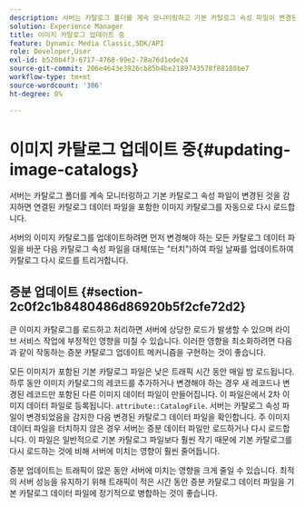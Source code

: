 ```yaml
---
description: 서버는 카탈로그 폴더를 계속 모니터링하고 기본 카탈로그 속성 파일이 변경된 것을 감지하면 연결된 카탈로그 데이터 파일을 포함한 이미지 카탈로그를 자동으로 다시 로드합니다.
solution: Experience Manager
title: 이미지 카탈로그 업데이트 중
feature: Dynamic Media Classic,SDK/API
role: Developer,User
exl-id: b520b4f3-6717-4768-99e2-78a76d1ede24
source-git-commit: 206e4643e3926cb85b4be2189743578f88180be7
workflow-type: tm+mt
source-wordcount: '306'
ht-degree: 0%

---
```


# 이미지 카탈로그 업데이트 중{#updating-image-catalogs}

서버는 카탈로그 폴더를 계속 모니터링하고 기본 카탈로그 속성 파일이 변경된 것을 감지하면 연결된 카탈로그 데이터 파일을 포함한 이미지 카탈로그를 자동으로 다시 로드합니다.

서버의 이미지 카탈로그를 업데이트하려면 먼저 변경해야 하는 모든 카탈로그 데이터 파일을 바꾼 다음 카탈로그 속성 파일을 대체(또는 &quot;터치&quot;)하여 파일 날짜를 업데이트하여 카탈로그 다시 로드를 트리거합니다.

## 증분 업데이트 {#section-2c0f2c1b8480486d86920b5f2cfe72d2}

큰 이미지 카탈로그를 로드하고 처리하면 서버에 상당한 로드가 발생할 수 있으며 라이브 서비스 작업에 부정적인 영향을 미칠 수 있습니다. 이러한 영향을 최소화하려면 다음과 같이 작동하는 증분 카탈로그 업데이트 메커니즘을 구현하는 것이 좋습니다.

모든 이미지가 포함된 기본 카탈로그 파일은 낮은 트래픽 시간 동안 매일 밤 로드됩니다. 하루 동안 이미지 카탈로그의 레코드를 추가하거나 변경해야 하는 경우 새 레코드나 변경된 레코드만 포함된 다른 이미지 데이터 파일이 만들어집니다. 이 파일은에서 2차 이미지 데이터 파일로 등록됩니다. `attribute::CatalogFile`. 서버는 카탈로그 속성 파일이 변경되었음을 감지한 다음 변경된 카탈로그 데이터 파일을 확인합니다. 주 이미지 데이터 파일을 터치하지 않은 경우 서버는 증분 데이터 파일만 로드하거나 다시 로드합니다. 이 파일은 일반적으로 기본 카탈로그 파일보다 훨씬 작기 때문에 기본 카탈로그를 다시 로드하는 것에 비해 서버에 미치는 영향이 훨씬 줄어듭니다.

증분 업데이트는 트래픽이 많은 동안 서버에 미치는 영향을 크게 줄일 수 있습니다. 최적의 서버 성능을 유지하기 위해 트래픽이 적은 시간 동안 증분 카탈로그 데이터 파일을 기본 카탈로그 데이터 파일에 정기적으로 병합하는 것이 좋습니다.
